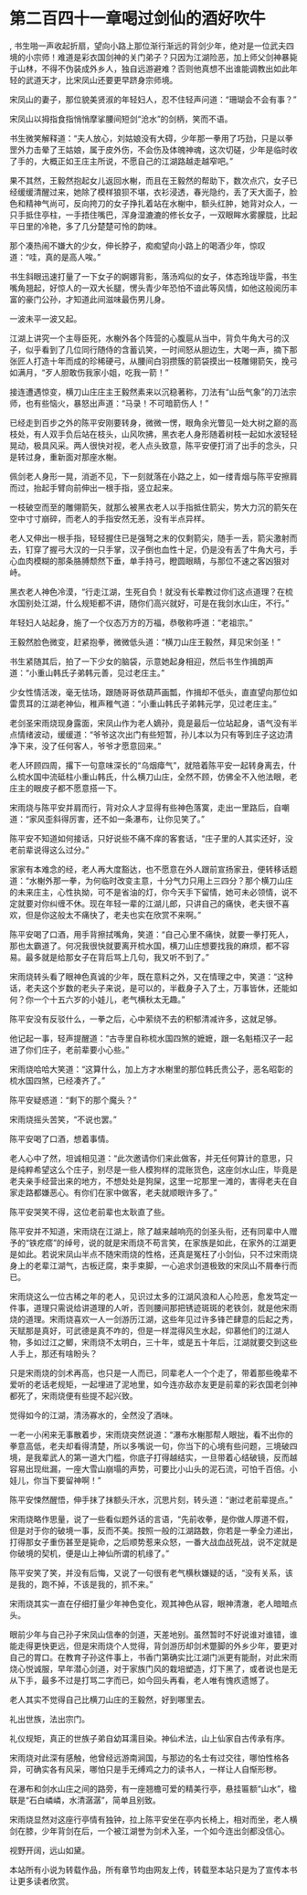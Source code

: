 # 第二百四十一章喝过剑仙的酒好吹牛
,  书生啪一声收起折扇，望向小路上那位渐行渐远的背剑少年，绝对是一位武夫四境的小宗师！难道是彩衣国剑神的关门弟子？只因为江湖险恶，加上师父剑神暴毙于山林，不得不伪装成外乡人，独自远游避难？否则他真想不出谁能调教出如此年轻的武道天才，比宋凤山还要更早跻身宗师境。
   宋凤山的妻子，那位貌美贤淑的年轻妇人，忍不住轻声问道：“珊瑚会不会有事？”
   宋凤山以拇指食指悄悄摩挲腰间短剑“沧水”的剑柄，笑而不语。
   书生微笑解释道：“夫人放心，刘姑娘没有大碍，少年那一拳用了巧劲，只是以拳罡外力击晕了王姑娘，属于皮外伤，不会伤及体魄神魂，这次切磋，少年是临时收了手的，大概正如王庄主所说，不愿自己的江湖路越走越窄吧。”
   果不其然，王毅然抱起女儿返回水榭，而且在王毅然的帮助下，数次点穴，女子已经缓缓清醒过来，她除了模样狼狈不堪，衣衫浸透，春光隐约，丢了天大面子，脸色和精神气尚可，反向挎刀的女子挣扎着站在水榭中，额头红肿，她背对众人，一只手抵住亭柱，一手捂住嘴巴，浑身湿漉漉的修长女子，一双眼眸水雾朦胧，比起平日里的冷艳，多了几分楚楚可怜的韵味。
   那个凑热闹不嫌大的少女，伸长脖子，痴痴望向小路上的喝酒少年，惊叹道：“哇，真的是高人唉。”
   书生斜眼迅速打量了一下女子的婀娜背影，落汤鸡似的女子，体态玲珑毕露，书生嘴角翘起，好惊人的一双大长腿，愣头青少年恐怕不谙此等风情，如他这般阅历丰富的豪门公孙，才知道此间滋味最伤男儿身。
   一波未平一波又起。
   江湖上讲究一个主辱臣死，水榭外各个阵营的心腹扈从当中，背负牛角大弓的汉子，似乎看到了几位同行随侍的含蓄讥笑，一时间怒从胆边生，大喝一声，摘下那张匠人打造十年而成的珍稀硬弓，从腰间白羽攒簇的箭袋摸出一枝雕翎箭矢，挽弓如满月，“歹人胆敢伤我家小姐，吃我一箭！”
   接连遭遇惊变，横刀山庄庄主王毅然素来以沉稳著称，刀法有“山岳气象”的刀法宗师，也有些恼火，暴怒出声道：“马录！不可暗箭伤人！”
   已经走到百步之外的陈平安刚要转身，微微一愣，眼角余光瞥见一处大树之巅的高枝处，有人双手负后站在枝头，山风吹拂，黑衣老人身形随着树枝一起如水波轻轻晃动，极具风采。两人很快对视，老人点头致意，陈平安便打消了出手的念头，只是转过身，重新面对那座水榭。
   佩剑老人身形一晃，消逝不见，下一刻就落在小路之上，如一缕青烟与陈平安擦肩而过，抬起手臂向前伸出一根手指，竖立起来。
   一枝破空而至的雕翎箭矢，就那么被黑衣老人以手指抵住箭尖，势大力沉的箭矢在空中寸寸崩碎，而老人的手指安然无恙，没有半点异样。
   老人又伸出一根手指，轻轻握住已是强弩之末的仅剩箭尖，随手一丢，箭尖激射而去，钉穿了握弓大汉的一只手掌，汉子倒也血性十足，仍是没有丢了牛角大弓，手心血肉模糊的那条胳膊颓然下垂，单手持弓，瞪圆眼睛，与那位不速之客凶狠对峙。
   黑衣老人神色冷漠，“行走江湖，生死自负！就没有长辈教过你们这点道理？在梳水国别处江湖，什么规矩都不讲，随你们高兴就好，可是在我剑水山庄，不行。”
   年轻妇人站起身，施了一个仪态万方的万福，恭敬称呼道：“老祖宗。”
   王毅然脸色微变，赶紧抱拳，微微低头道：“横刀山庄王毅然，拜见宋剑圣！”
   书生紧随其后，拍了一下少女的脑袋，示意她起身相迎，然后书生作揖朗声道：“小重山韩氏子弟韩元善，见过老庄主。”
   少女性情活泼，毫无怯场，跟随哥哥依葫芦画瓢，作揖却不低头，直直望向那位如雷贯耳的江湖老神仙，稚声稚气道：“小重山韩氏子弟韩元学，见过老庄主。”
   老剑圣宋雨烧现身露面，宋凤山作为老人嫡孙，竟是最后一位站起身，语气没有半点情绪波动，缓缓道：“爷爷这次出门有些短暂，孙儿本以为只有等到庄子这边清净下来，没了任何客人，爷爷才愿意回来。”
   老人环顾四周，撂下一句意味深长的“乌烟瘴气”，就陪着陈平安一起转身离去，什么梳水国中流砥柱小重山韩氏，什么横刀山庄，全然不顾，仿佛全不入他法眼，老庄主的眼皮子都不愿意搭一下。
   宋雨烧与陈平安并肩而行，背对众人才显得有些神色落寞，走出一里路后，自嘲道：“家风歪斜得厉害，还不如一条瀑布，让你见笑了。”
   陈平安不知道如何接话，只好说些不痛不痒的客套话，“庄子里的人其实还好，没老前辈说得这么过分。”
   家家有本难念的经，老人再大度豁达，也不愿意在外人跟前宣扬家丑，便转移话题道：“水榭外那一拳，为何临时改变主意，十分气力只用上三四分？那个横刀山庄的未来庄主，心性执拗，可不是省油的灯，你今天手下留情，她可未必领情，说不定就要对你纠缠不休。现在年轻一辈的江湖儿郎，只讲自己的痛快，老夫很不喜欢，但是你这般太不痛快了，老夫也实在欣赏不来啊。”
   陈平安喝了口酒，用手背擦拭嘴角，笑道：“自己心里不痛快，就要一拳打死人，那也太霸道了。何况我很快就要离开梳水国，横刀山庄想要找我的麻烦，都不容易。最多就是给那女子在背后骂上几句，我又听不到了。”
   宋雨烧转头看了眼神色真诚的少年，既在意料之外，又在情理之中，笑道：“这种话，老夫这个岁数的老头子来说，是可以的，半截身子入了土，万事皆休，还能如何？你一个十五六岁的小娃儿，老气横秋太无趣。”
   陈平安没有反驳什么，一拳之后，心中萦绕不去的积郁清减许多，这就足够。
   他记起一事，轻声提醒道：“古寺里自称梳水国四煞的嬷嬷，跟一名魁梧汉子一起进了你们庄子，老前辈要小心些。”
   宋雨烧哈哈大笑道：“这算什么，加上方才水榭里的那位韩氏贵公子，恶名昭彰的梳水国四煞，已经凑齐了。”
   陈平安疑惑道：“剩下的那个魔头？”
   宋雨烧摇头苦笑，“不说也罢。”
   陈平安喝了口酒，想着事情。
   老人心中了然，坦诚相见道：“此次邀请你们来此做客，并无任何算计的意思，只是纯粹希望这么个庄子，别尽是一些人模狗样的混账货色，这座剑水山庄，毕竟是老夫亲手经营出来的地方，不想处处是狗屎，这里一坨那里一滩的，害得老夫在自家走路都嫌恶心。有你们在家中做客，老夫就顺眼许多了。”
   陈平安哭笑不得，这位老前辈也太耿直了些。
   陈平安并不知道，宋雨烧在江湖上，除了越来越响亮的剑圣头衔，还有同辈中人赠予的“铁疙瘩”的绰号，说的就是宋雨烧不苟言笑，在家族是如此，在家外的江湖更是如此。若说宋凤山半点不随宋雨烧的性格，还真是冤枉了小剑仙，只不过宋雨烧身上的老辈江湖气，古板迂腐，束手束脚，一心追求剑道极致的宋凤山不屑奉行而已。
   宋雨烧这么一位古稀之年的老人，见识过太多的江湖风浪和人心险恶，愈发笃定一件事，道理只需说给讲道理的人听，否则腰间那把锈迹斑斑的老铁剑，就是他宋雨烧的道理。宋雨烧喜欢一人一剑游历江湖，这些年见过许多锋芒肆意的后起之秀，天赋那是真好，可武德是真不咋的，但是一样混得风生水起，仰慕他们的江湖人物，多如过江之鲫，宋雨烧不太明白，三十年，或是五十年后，江湖就要交到这些人手上，那还有啥盼头？
   只是宋雨烧的剑术再高，也只是一人而已，同辈老人一个个走了，带着那些晚辈不爱听的老话老规矩，一起埋进了泥地里，如今连亦敌亦友更是前辈的彩衣国老剑神都死了，宋雨烧便有些提不起兴致。
   觉得如今的江湖，清汤寡水的，全然没了酒味。
   一老一小闲来无事散着步，宋雨烧突然说道：“瀑布水榭那帮人眼拙，看不出你的拳意高低，老夫却看得清楚，所以多嘴说一句，你当下的心境有些问题，三境破四境，是我辈武人的第一道大门槛，你底子打得越结实，一旦带着心结破镜，反而越容易出现纰漏，一座大雪山崩塌的声势，可要比小山头的泥石流，可怕千百倍。小娃儿，你当下要留神啊！”
   陈平安悚然醒悟，伸手抹了抹额头汗水，沉思片刻，转头道：“谢过老前辈提点。”
   宋雨烧略作思量，说了一些看似题外话的言语，“先前收拳，是你做人厚道不假，但是对于你的破境一事，反而不美。按照一般的江湖路数，你若是一拳全力递出，打得那女子重伤甚至是毙命，之后顺势惹来众怒，一番大战血战死战，说不定就是你破境的契机，便是山上神仙所谓的机缘了。”
   陈平安笑了笑，并没有后悔，又说了一句很有老气横秋嫌疑的话，“没有关系，该是我的，跑不掉，不该是我的，抓不来。”
   宋雨烧其实一直在仔细打量少年神色变化，观其神色从容，眼神清澈，老人暗暗点头。
   眼前少年与自己孙子宋凤山信奉的剑道，天差地别。虽然暂时不好说谁对谁错，谁能走得更快更远，但是宋雨烧个人觉得，背剑游历却剑术蹩脚的外乡少年，要更对自己的胃口。在教育子孙这件事上，书香门第确实比江湖门派更有能耐，对此宋雨烧心悦诚服，早年潜心剑道，对于家族门风的栽培塑造，灯下黑了，或者说也是无从下手，最多不过是打骂二字而已，如今回头再看，老人唯有愧疚遗憾了。
   老人其实不觉得自己比横刀山庄的王毅然，好到哪里去。
   礼出世族，法出宗门。
   礼仪规矩，真正的世族子弟自幼耳濡目染。神仙术法，山上仙家自古传承有序。
   宋雨烧对此深有感触，他曾经远游南涧国，与那边的名士有过交往，哪怕性格各异，可确实各有风采，哪怕只是手无缚鸡之力的读书人，一样让人自惭形秽。
   在瀑布和剑水山庄之间的路旁，有一座翘檐可爱的精美行亭，悬挂匾额“山水”，楹联是“石白嶙嶙，水清潺潺”，简单且别致。
   宋雨烧显然对这座行亭情有独钟，拉上陈平安坐在亭内长椅上，相对而坐，老人横剑在膝，少年背剑在后，一个被江湖誉为剑术入圣，一个如今连出剑都没信心。
   视野开阔，远山如黛。
  本站所有小说为转载作品，所有章节均由网友上传，转载至本站只是为了宣传本书让更多读者欣赏。